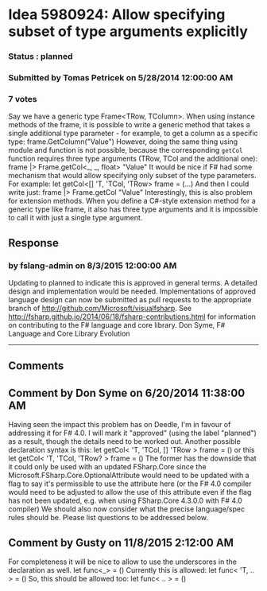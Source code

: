 # Idea 5980924: Allow specifying subset of type arguments explicitly #

### Status : planned

### Submitted by Tomas Petricek on 5/28/2014 12:00:00 AM

### 7 votes

Say we have a generic type Frame<TRow, TColumn>. When using instance methods of the frame, it is possible to write a generic method that takes a single additional type parameter - for example, to get a column as a specific type:
frame.GetColumn<float>("Value")
However, doing the same thing using module and function is not possible, because the corresponding `getCol` function requires three type arguments (TRow, TCol and the additional one):
frame |> Frame.getCol<_, _, float> "Value"
It would be nice if F# had some mechanism that would allow specifying only subset of the type parameters. For example:
let getCol<[<RequiresExplicitTypeArguments>] 'T, 'TCol, 'TRow> frame = (...)
And then I could write just:
frame |> Frame.getCol<float> "Value"
Interestingly, this is also problem for extension methods. When you define a C#-style extension method for a generic type like frame, it also has three type arguments and it is impossible to call it with just a single type argument.



## Response 
### by fslang-admin on 8/3/2015 12:00:00 AM

Updating to planned to indicate this is approved in general terms. A detailed design and implementation would be needed.
Implementations of approved language design can now be submitted as pull requests to the appropriate branch of http://github.com/Microsoft/visualfsharp. See http://fsharp.github.io/2014/06/18/fsharp-contributions.html for information on contributing to the F# language and core library.
Don Syme, F# Language and Core Library Evolution

------------------------
## Comments


## Comment by Don Syme on 6/20/2014 11:38:00 AM
Having seen the impact this problem has on Deedle, I'm in favour of addressing it for F# 4.0. I will mark it "approved" (using the label "planned") as a result, though the details need to be worked out.
Another possible declaration syntax is this:
let getCol< 'T, 'TCol, [<OptionalArgument>] 'TRow > frame = ()
or this
let getCol< 'T, 'TCol, 'TRow? > frame = ()
The former has the downside that it could only be used with an updated FSharp.Core since the Microsoft.FSharp.Core.OptionalAttribute would need to be updated with a flag to say it's permissible to use the attribute here (or the F# 4.0 compiler would need to be adjusted to allow the use of this attribute even if the flag has not been updated, e.g. when using FSharp.Core 4.3.0.0 with F# 4.0 compiler)
We should also now consider what the precise language/spec rules should be. Please list questions to be addressed below.


## Comment by Gusty on 11/8/2015 2:12:00 AM
For completeness it will be nice to allow to use the underscores in the declaration as well.
let func<_> = ()
Currently this is allowed: let func< 'T, .. > = ()
So, this should be allowed too: let func< .. > = ()

